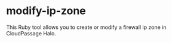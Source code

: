 modify-ip-zone
==============

This Ruby tool allows you to create or modify a firewall ip zone in CloudPassage Halo.
